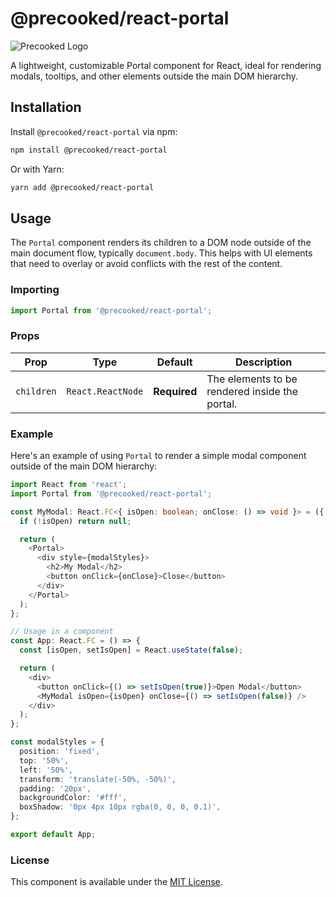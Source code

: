 
# @precooked/react-portal

![Precooked Logo](https://precookedcode.com/assets/logos/logo-horizontal-dark.svg)

A lightweight, customizable Portal component for React, ideal for rendering modals, tooltips, and other elements outside the main DOM hierarchy.

## Installation

Install `@precooked/react-portal` via npm:

```bash
npm install @precooked/react-portal
```

Or with Yarn:

```bash
yarn add @precooked/react-portal
```

## Usage

The `Portal` component renders its children to a DOM node outside of the main document flow, typically `document.body`. This helps with UI elements that need to overlay or avoid conflicts with the rest of the content.

### Importing

```typescript
import Portal from '@precooked/react-portal';
```

### Props

| Prop       | Type               | Default         | Description                                                |
|------------|--------------------|-----------------|------------------------------------------------------------|
| `children` | `React.ReactNode`  | **Required**    | The elements to be rendered inside the portal.             |

### Example

Here's an example of using `Portal` to render a simple modal component outside of the main DOM hierarchy:

```typescript
import React from 'react';
import Portal from '@precooked/react-portal';

const MyModal: React.FC<{ isOpen: boolean; onClose: () => void }> = ({ isOpen, onClose }) => {
  if (!isOpen) return null;

  return (
    <Portal>
      <div style={modalStyles}>
        <h2>My Modal</h2>
        <button onClick={onClose}>Close</button>
      </div>
    </Portal>
  );
};

// Usage in a component
const App: React.FC = () => {
  const [isOpen, setIsOpen] = React.useState(false);

  return (
    <div>
      <button onClick={() => setIsOpen(true)}>Open Modal</button>
      <MyModal isOpen={isOpen} onClose={() => setIsOpen(false)} />
    </div>
  );
};

const modalStyles = {
  position: 'fixed',
  top: '50%',
  left: '50%',
  transform: 'translate(-50%, -50%)',
  padding: '20px',
  backgroundColor: '#fff',
  boxShadow: '0px 4px 10px rgba(0, 0, 0, 0.1)',
};

export default App;
```

### License

This component is available under the [MIT License](./LICENSE).
